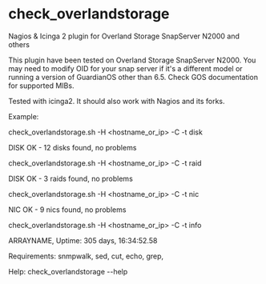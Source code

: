 # check_overlandstorage
Nagios &amp; Icinga 2 plugin for Overland Storage SnapServer N2000 and others

This plugin have been tested on Overland Storage SnapServer N2000.
You may need to modify OID for your snap server if it's a different model or
running a version of GuardianOS other than 6.5. Check GOS documentation for 
supported MIBs.

Tested with icinga2. It should also work with Nagios and its forks.


Example:

check_overlandstorage.sh -H <hostname_or_ip> -C <community> -t disk

DISK OK - 12 disks found, no problems

check_overlandstorage.sh -H <hostname_or_ip> -C <community> -t raid

DISK OK - 3 raids found, no problems

check_overlandstorage.sh -H <hostname_or_ip> -C <community> -t nic

NIC OK - 9 nics found, no problems

check_overlandstorage.sh -H <hostname_or_ip> -C <community> -t info

ARRAYNAME, Uptime: 305 days, 16:34:52.58


Requirements: snmpwalk, sed, cut, echo, grep, 

Help: check_overlandstorage --help
